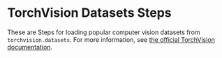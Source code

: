 # TorchVision Datasets Steps
These are Steps for loading popular computer vision datasets from
`torchvision.datasets`. For more information, see [the official TorchVision documentation](https://pytorch.org/vision/stable/datasets.html).
